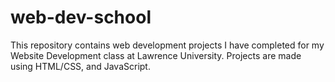 # web-dev-school
This repository contains web development projects I have completed for my Website Development class at Lawrence University. Projects are made using HTML/CSS, and JavaScript.
